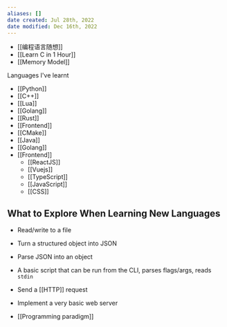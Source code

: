 ```yaml
---
aliases: []
date created: Jul 28th, 2022
date modified: Dec 16th, 2022
---
```

- [[编程语言随想]]  
- [[Learn C in 1 Hour]]  
- [[Memory Model]]

Languages I've learnt  
- [[Python]]  
- [[C++]]  
- [[Lua]]  
- [[Golang]]  
- [[Rust]]  
- [[Frontend]]
- [[CMake]]
- [[Java]]
- [[Golang]]
- [[Frontend]]
	- [[ReactJS]]
	 - [[Vuejs]]
	- [[TypeScript]]
	- [[JavaScript]]  
	- [[CSS]]

## What to Explore When Learning New Languages
- Read/write to a file
- Turn a structured object into JSON
- Parse JSON into an object
- A basic script that can be run from the CLI, parses flags/args, reads `stdin`
- Send a [[HTTP]] request
- Implement a very basic web server

- [[Programming paradigm]]
